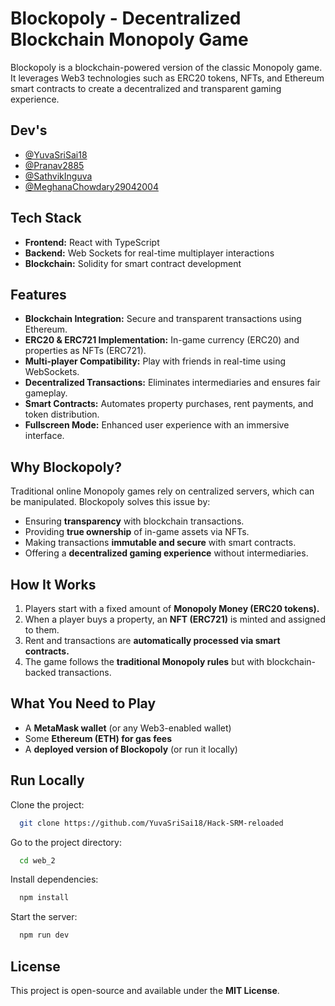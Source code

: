 # Blockopoly - Decentralized Blockchain Monopoly Game

Blockopoly is a blockchain-powered version of the classic Monopoly game. It leverages Web3 technologies such as ERC20 tokens, NFTs, and Ethereum smart contracts to create a decentralized and transparent gaming experience.

## Dev's

- [@YuvaSriSai18](https://github.com/YuvaSriSai18)
- [@Pranav2885](https://github.com/pranav2885)
- [@SathvikInguva](https://github.com/sathvikinguva)
- [@MeghanaChowdary29042004](https://github.com/meghanachowdary29042004)

## Tech Stack

- **Frontend:** React with TypeScript
- **Backend:** Web Sockets for real-time multiplayer interactions
- **Blockchain:** Solidity for smart contract development

## Features

- **Blockchain Integration:** Secure and transparent transactions using Ethereum.
- **ERC20 & ERC721 Implementation:** In-game currency (ERC20) and properties as NFTs (ERC721).
- **Multi-player Compatibility:** Play with friends in real-time using WebSockets.
- **Decentralized Transactions:** Eliminates intermediaries and ensures fair gameplay.
- **Smart Contracts:** Automates property purchases, rent payments, and token distribution.
- **Fullscreen Mode:** Enhanced user experience with an immersive interface.

## Why Blockopoly?

Traditional online Monopoly games rely on centralized servers, which can be manipulated. Blockopoly solves this issue by:
- Ensuring **transparency** with blockchain transactions.
- Providing **true ownership** of in-game assets via NFTs.
- Making transactions **immutable and secure** with smart contracts.
- Offering a **decentralized gaming experience** without intermediaries.

## How It Works

1. Players start with a fixed amount of **Monopoly Money (ERC20 tokens).**
2. When a player buys a property, an **NFT (ERC721)** is minted and assigned to them.
3. Rent and transactions are **automatically processed via smart contracts.**
4. The game follows the **traditional Monopoly rules** but with blockchain-backed transactions.

## What You Need to Play

- A **MetaMask wallet** (or any Web3-enabled wallet)
- Some **Ethereum (ETH) for gas fees**
- A **deployed version of Blockopoly** (or run it locally)

## Run Locally

Clone the project:
```bash
  git clone https://github.com/YuvaSriSai18/Hack-SRM-reloaded
```

Go to the project directory:
```bash
  cd web_2
```

Install dependencies:
```bash
  npm install
```

Start the server:
```bash
  npm run dev
```

## License

This project is open-source and available under the **MIT License**.

